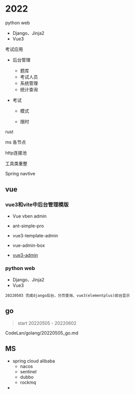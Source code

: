# 2022

python web 

* Django、Jinja2
* Vue3



考试应用

*  后台管理

   *  题库
   *  考试人员
   *  系统管理
   *  统计查询

*  考试

   *  模式

   *  限时






rust

ms 各节点

http连接池

工具类重整

Spring navtive



## vue

### vue3和vite中后台管理模版

* Vue vben admin
* ant-simple-pro
* vue3-template-admin
* vue-admin-box

* [vue3-admin](https://blog.csdn.net/ZHENFENGSHISAN/article/details/115047097)



### python web

* Django、Jinja2
* Vue3

```
20220503 完成django后台，分页查询、vue3(elementplus)前台显示
```



## go

> start 20220505   - 20220602

CodeLan/golang/20220505_go.md

## MS

* spring cloud alibaba
  * nacos
  * sentinel
  * dubbo
  * rockmq
* 
